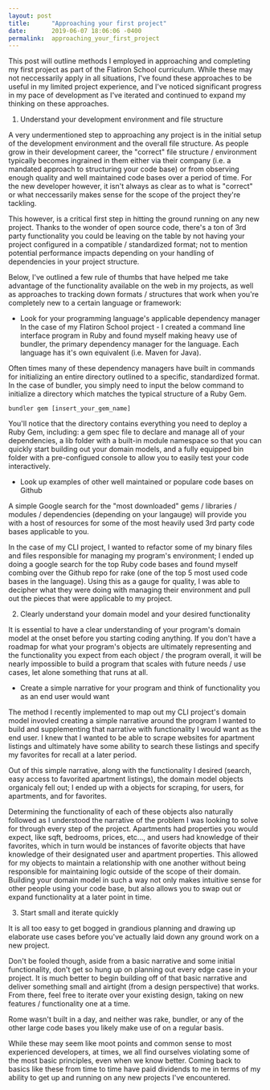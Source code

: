```yaml
---
layout: post
title:      "Approaching your first project"
date:       2019-06-07 18:06:06 -0400
permalink:  approaching_your_first_project
---
```



This post will outline methods I employed in approaching and completing my first project as part of the Flatiron School curriculum. While these may not neccessarily apply in all situations, I've found these approaches to be useful in my limited project experience, and I've noticed significant progress in my pace of development as I've iterated and continued to expand my thinking on these approaches. 

1. Understand your development environment and file structure 

A very undermentioned step to approaching any project is in the initial setup of the development environment and the overall file structure. As people grow in their development career, the "correct" file structure / environment typically becomes ingrained in them either via their company (i.e. a mandated approach to structuring your code base) or from observing enough quality and well maintained code bases over a period of time. For the new developer however, it isn't always as clear as to what is "correct" or what neccessarily makes sense for the scope of the project they're tackling. 

This however, is a critical first step in hitting the ground running on any new project. Thanks to the wonder of open source code, there's a ton of 3rd party functionality you could be leaving on the table by not having your project configured in a compatible / standardized format; not to mention potential performance impacts depending on your  handling of dependencies in your project structure. 


Below, I've outlined a few rule of thumbs that have helped me take advantage of the functionality available on the web in my projects, as well as approaches to tracking down formats / structures that work when you're completely new to a certain language or framework:

* Look for your programming language's applicable dependency manager 
In the case of my Flatiron School project - I created a command line interface program in Ruby and found myself making heavy use of bundler, the primary dependency manager for the language. Each language has it's own equivalent (i.e. Maven for Java).

Often times many of these dependency managers have built in commands for initializing an entire directory outlined to a specific, standardized format. In the case of bundler, you simply need to input the below command to initialize a directory which matches the typical structure of a Ruby Gem. 

```
bundler gem [insert_your_gem_name]
```

You'll notice that the directory contains everything you need to deploy a Ruby Gem, including: a gem spec file to declare and manage all of your dependencies, a lib folder with a built-in module namespace so that you can quickly start building out your domain models, and a fully equipped bin folder with a pre-configued console to allow you to easily test your code interactively. 

* Look up examples of other well maintained or populare code bases on Github

A simple Google search for the "most downloaded" gems / libraries / modules / dependencies (depending on your langauge) will provide you with a host of resources for some of the most heavily used 3rd party code bases applicable to you. 

In the case of my CLI project, I wanted to refactor some of my binary files and files responsible for managing my program's environment; I ended up doing a google search for the top Ruby code bases and found myself combing over the Github repo for rake (one of the top 5 most used code bases in the language). Using this as a gauge for quality, I was able to decipher what they were doing with managing their environment and pull out the pieces that were applicable to my project. 

2. Clearly understand your domain model and your desired functionality

It is essential to have a clear understanding of your program's domain model at the onset before you starting coding anything. If you don't have a roadmap for what your program's objects are ultimately representing and the functionality you expect from each object / the program overall, it will be nearly impossible to build a program that scales with future needs / use cases, let alone something that runs at all. 

* Create a simple narrative for your program and think of functionality you as an end user would want 

The method I recently implemented to map out my CLI project's domain model invovled creating a simple narrative around the program I wanted to build and supplementing that narrative with functionality I would want as the end user. I knew that I wanted to be able to scrape websites for apartment listings and ultimately have some ability to search these listings and specify my favorites for recall at a later period. 

Out of this simple narrative, along with the functionality I desired (search, easy access to favorited apartment listings), the domain model objects organicaly fell out; I ended up with a objects for scraping, for users, for apartments, and for favorites. 

Determining the functionality of each of these objects also naturally followed as I understood the narrative of the problem I was looking to solve for through every step of the project. Apartments had properties you would expect, like sqft, bedrooms, prices, etc..., and users had knowledge of their favorites, which in turn would be instances of favorite objects that have knowledge of their designated user and apartment properties. This allowed for my objects to maintain a relationship with one another without being responsible for maintaining logic outside of the scope of their domain. Building your domain model in such a way not only makes intuitive sense for other people using your code base, but also allows you to swap out or expand functionality at a later point in time. 

3. Start small and iterate quickly 

It is all too easy to get bogged in grandious planning and drawing up elaborate use cases before you've actually laid down any ground work on a new project. 

Don't be fooled though, aside from a basic narrative and some initial functionality, don't get so hung up on planning out every edge case in your project. It is much better to begin building off of that basic narrative and deliver something small and airtight (from a design perspective) that works. From there, feel free to iterate over your existing design, taking on new features / functionality one at a time. 

Rome wasn't built in a day, and neither was rake, bundler, or any of the other large code bases you likely make use of on a regular basis.

While these may seem like moot points and common sense to most experienced developers, at times, we all find ourselves violating some of the most basic principles, even when we know better. Coming back to basics like these from time to time have paid dividends to me in terms of my ability to get up and running on any new projects I've encountered. 




